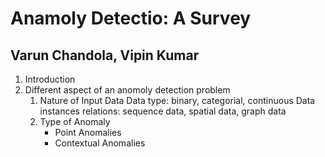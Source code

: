 # Anamoly Detectio: A Survey
## Varun Chandola, Vipin Kumar
1. Introduction
2. Different aspect of an anomoly detection problem
	1. Nature of Input Data
		Data type: binary, categorial, continuous
		Data instances relations: sequence data, spatial data, graph data
	2. Type of Anomaly
		* Point Anomalies
		* Contextual Anomalies

